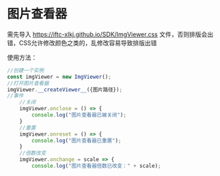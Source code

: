 # 图片查看器
需先导入 https://iftc-xlkj.github.io/SDK/ImgViewer.css 文件，否则排版会出错，CSS允许修改颜色之类的，乱修改容易导致排版出错

使用方法：
```JavaScript
//创建一个实例
const imgViewer = new ImgViewer();
//打开图片查看器
imgViewer.__createViewer__({图片路径});
//事件
    //关闭
    imgViewer.onclose = () => {
        console.log("图片查看器已被关闭");
    }
    //重置
    imgViewer.onreset = () => {
        console.log("图片查看器已重置");
    }
    //倍数改变
    imgViewer.onchange = scale => {
        console.log("图片查看器倍数已改变：" + scale);
```